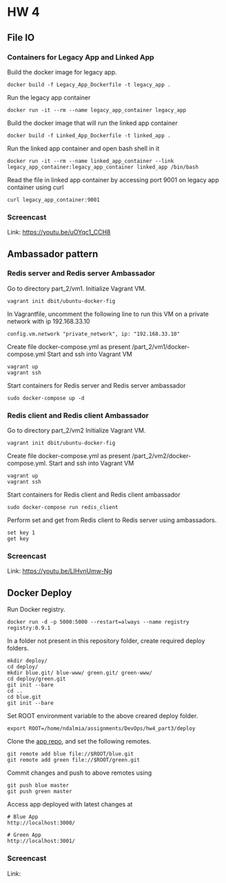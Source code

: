 # HW 4

## File IO

### Containers for Legacy App and Linked App
Build the docker image for legacy app.
```
docker build -f Legacy_App_Dockerfile -t legacy_app .
```
Run the legacy app container
```
docker run -it --rm --name legacy_app_container legacy_app
```
Build the docker image that will run the linked app container
```
docker build -f Linked_App_Dockerfile -t linked_app .
```
Run the linked app container and open bash shell in it
```
docker run -it --rm --name linked_app_container --link legacy_app_container:legacy_app_container linked_app /bin/bash
```
Read the file in linked app container by accessing port 9001 on legacy app container using curl
```
curl legacy_app_container:9001
```

### Screencast
Link: https://youtu.be/uOYqc1_CCH8

## Ambassador pattern
### Redis server and Redis server Ambassador
Go to directory part_2/vm1.
Initialize Vagrant VM.
```
vagrant init dbit/ubuntu-docker-fig
```
In Vagrantfile, uncomment the following line to run this VM on a private network with ip 192.168.33.10
```
config.vm.network "private_network", ip: "192.168.33.10"
```
Create file docker-compose.yml as present /part_2/vm1/docker-compose.yml
Start and ssh into Vagrant VM
```
vagrant up
vagrant ssh
```
Start containers for Redis server and Redis server ambassador
```
sudo docker-compose up -d
```

### Redis client and Redis client Ambassador
Go to directory part_2/vm2
Initialize Vagrant VM.
```
vagrant init dbit/ubuntu-docker-fig
```
Create file docker-compose.yml as present /part_2/vm2/docker-compose.yml.
Start and ssh into Vagrant VM
```
vagrant up
vagrant ssh
```
Start containers for Redis client and Redis client ambassador
```
sudo docker-compose run redis_client
```

Perform set and get from Redis client to Redis server using ambassadors.
```
set key 1
get key
```

### Screencast
Link: https://youtu.be/LIHvnUmw-Ng

## Docker Deploy
Run Docker registry.
```
docker run -d -p 5000:5000 --restart=always --name registry registry:0.9.1
```

In a folder not present in this repository folder, create required deploy folders.
```
mkdir deploy/
cd deploy/
mkdir blue.git/ blue-www/ green.git/ green-www/
cd deploy/green.git
git init --bare
cd ..
cd blue.git
git init --bare
```
Set ROOT environment variable to the above creared deploy folder.
```
export ROOT=/home/ndalmia/assignments/DevOps/hw4_part3/deploy
```
Clone the [app repo](https://github.com/CSC-DevOps/App), and set the following remotes.
```
git remote add blue file://$ROOT/blue.git
git remote add green file://$ROOT/green.git
```

Commit changes and push to above remotes using
```
git push blue master
git push green master
```

Access app deployed with latest changes at
```
# Blue App
http://localhost:3000/

# Green App
http://localhost:3001/
```

### Screencast
Link: 
